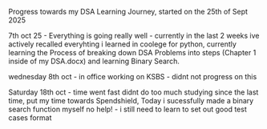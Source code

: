 Progress towards my DSA Learning Journey, started on the 25th of Sept 2025

7th oct 25 - Everything is going really well - currently in the last 2 weeks ive actively recalled everyhting i learned in coolege for python, currently learning the Process of breaking down DSA Problems into steps (Chapter 1 inside of my DSA.docx) and learning Binary Search.

wednesday 8th oct - in office working on KSBS - didnt not progress on this

Saturday 18th oct - time went fast didnt do too much studying since the last time, put my time towards Spendshield, Today i sucessfully made a binary search function myself no help! - i still need to learn to set out good test cases format
